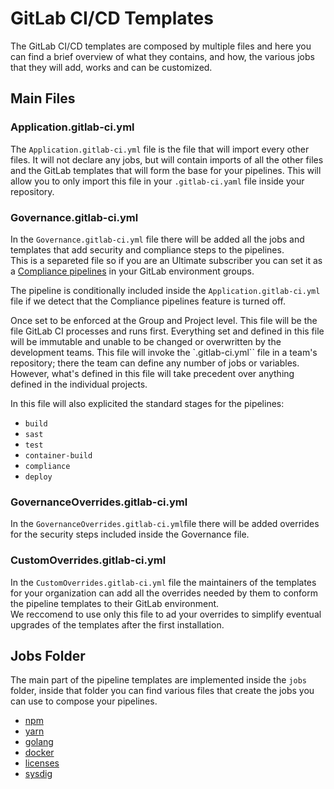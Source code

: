 # GitLab CI/CD Templates

The GitLab CI/CD templates are composed by multiple files and here you can find a brief overview of what
they contains, and how, the various jobs that they will add, works and can be customized.

## Main Files

### Application.gitlab-ci.yml

The `Application.gitlab-ci.yml` file is the file that will import
every other files. It will not declare any jobs, but will contain imports of all the other files and the GitLab
templates that will form the base for your pipelines. This will allow you to only import this file in your
`.gitlab-ci.yaml` file inside your repository.

### Governance.gitlab-ci.yml

In the `Governance.gitlab-ci.yml` file there will be added all the jobs
and templates that add security and compliance steps to the pipelines.  
This is a separeted file so if you are an Ultimate subscriber you can set it as a [Compliance pipelines] in your
GitLab environment groups.

The pipeline is conditionally included inside the `Application.gitlab-ci.yml` file if we detect that the Compliance
pipelines feature is turned off.

Once set to be enforced at the Group and Project level. This file will be the file GitLab CI processes and runs first.
Everything set and defined in this file will be immutable and unable to be changed or overwritten by the development
teams. This file will invoke the `.gitlab-ci.yml`` file in a team's repository; there the team can define any number
of jobs or variables. However, what's defined in this file will take precedent over anything defined in the
individual projects.

In this file will also explicited the standard stages for the pipelines:

- `build`
- `sast`
- `test`
- `container-build`
- `compliance`
- `deploy`

### GovernanceOverrides.gitlab-ci.yml

In the `GovernanceOverrides.gitlab-ci.yml`file there will be added overrides for the security steps included inside
the Governance file.

### CustomOverrides.gitlab-ci.yml

In the `CustomOverrides.gitlab-ci.yml` file the maintainers of the templates for your organization can add all the
overrides needed by them to conform the pipeline templates to their GitLab environment.  
We reccomend to use only this file to ad your overrides to simplify eventual upgrades of the templates after the
first installation.

## Jobs Folder

The main part of the pipeline templates are implemented inside the `jobs` folder, inside that folder you can find
various files that create the jobs you can use to compose your pipelines.

- [npm](./20-npm.md)
- [yarn](./30-yarn.md)
- [golang](./40-golang.md)
- [docker](./50-docker.md)
- [licenses](./60-licenses.md)
- [sysdig](./70-sysdig.md)

[Compliance pipelines]: https://docs.gitlab.com/ee/user/group/compliance_frameworks.html#compliance-pipelines
	(GitLab compliance pipelines documentation site)
